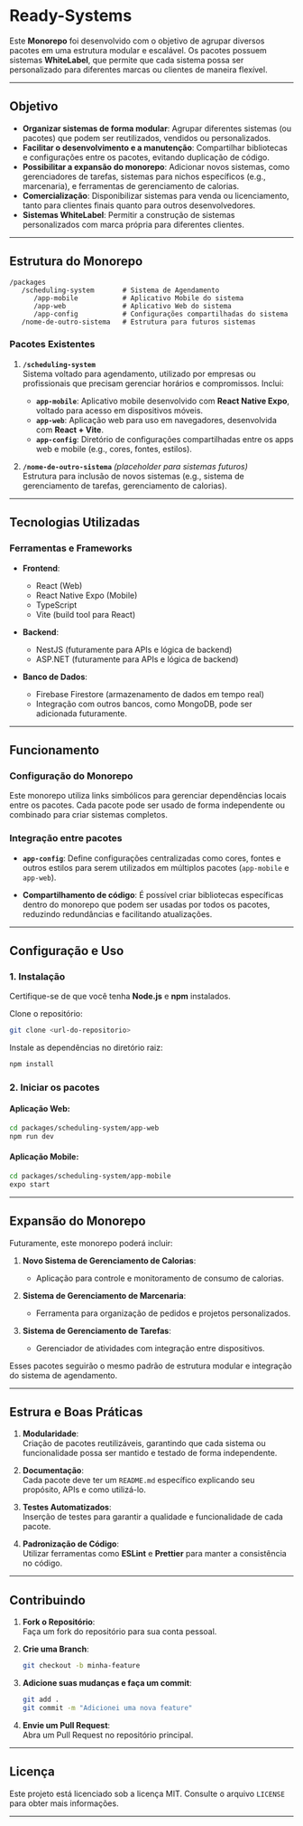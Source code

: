 
# Ready-Systems

Este **Monorepo** foi desenvolvido com o objetivo de agrupar diversos pacotes em uma estrutura modular e escalável. Os pacotes possuem sistemas **WhiteLabel**, que permite que cada sistema possa ser personalizado para diferentes marcas ou clientes de maneira flexível.

---

## **Objetivo**

- **Organizar sistemas de forma modular**: Agrupar diferentes sistemas (ou pacotes) que podem ser reutilizados, vendidos ou personalizados.
- **Facilitar o desenvolvimento e a manutenção**: Compartilhar bibliotecas e configurações entre os pacotes, evitando duplicação de código.
- **Possibilitar a expansão do monorepo**: Adicionar novos sistemas, como gerenciadores de tarefas, sistemas para nichos específicos (e.g., marcenaria), e ferramentas de gerenciamento de calorias.
- **Comercialização**: Disponibilizar sistemas para venda ou licenciamento, tanto para clientes finais quanto para outros desenvolvedores.
- **Sistemas WhiteLabel**: Permitir a construção de sistemas personalizados com marca própria para diferentes clientes.

---

## **Estrutura do Monorepo**

```
/packages
   /scheduling-system       # Sistema de Agendamento
      /app-mobile           # Aplicativo Mobile do sistema
      /app-web              # Aplicativo Web do sistema
      /app-config           # Configurações compartilhadas do sistema
   /nome-de-outro-sistema   # Estrutura para futuros sistemas
```

### **Pacotes Existentes**

1. **`/scheduling-system`**  
   Sistema voltado para agendamento, utilizado por empresas ou profissionais que precisam gerenciar horários e compromissos. Inclui:
   - **`app-mobile`**: Aplicativo mobile desenvolvido com **React Native Expo**, voltado para acesso em dispositivos móveis.
   - **`app-web`**: Aplicação web para uso em navegadores, desenvolvida com **React + Vite**.
   - **`app-config`**: Diretório de configurações compartilhadas entre os apps web e mobile (e.g., cores, fontes, estilos).

2. **`/nome-de-outro-sistema`** *(placeholder para sistemas futuros)*  
   Estrutura para inclusão de novos sistemas (e.g., sistema de gerenciamento de tarefas, gerenciamento de calorias).

---

## **Tecnologias Utilizadas**

### **Ferramentas e Frameworks**
- **Frontend**:  
  - React (Web)  
  - React Native Expo (Mobile)  
  - TypeScript  
  - Vite (build tool para React)  

- **Backend**:  
  - NestJS (futuramente para APIs e lógica de backend)  
  - ASP.NET (futuramente para APIs e lógica de backend)  

- **Banco de Dados**:  
  - Firebase Firestore (armazenamento de dados em tempo real)  
  - Integração com outros bancos, como MongoDB, pode ser adicionada futuramente.

---

## **Funcionamento**

### **Configuração do Monorepo**
Este monorepo utiliza links simbólicos para gerenciar dependências locais entre os pacotes. Cada pacote pode ser usado de forma independente ou combinado para criar sistemas completos. 

### **Integração entre pacotes**
- **`app-config`**: Define configurações centralizadas como cores, fontes e outros estilos para serem utilizados em múltiplos pacotes (`app-mobile` e `app-web`).  

- **Compartilhamento de código**: É possível criar bibliotecas específicas dentro do monorepo que podem ser usadas por todos os pacotes, reduzindo redundâncias e facilitando atualizações.

---

## **Configuração e Uso**

### **1. Instalação**
Certifique-se de que você tenha **Node.js** e **npm** instalados.

Clone o repositório:
```bash
git clone <url-do-repositorio>
```

Instale as dependências no diretório raiz:
```bash
npm install
```

### **2. Iniciar os pacotes**

#### Aplicação Web:
```bash
cd packages/scheduling-system/app-web
npm run dev
```

#### Aplicação Mobile:
```bash
cd packages/scheduling-system/app-mobile
expo start
```

---

## **Expansão do Monorepo**

Futuramente, este monorepo poderá incluir:

1. **Novo Sistema de Gerenciamento de Calorias**:
   - Aplicação para controle e monitoramento de consumo de calorias.

2. **Sistema de Gerenciamento de Marcenaria**:
   - Ferramenta para organização de pedidos e projetos personalizados.

3. **Sistema de Gerenciamento de Tarefas**:
   - Gerenciador de atividades com integração entre dispositivos.

Esses pacotes seguirão o mesmo padrão de estrutura modular e integração do sistema de agendamento.

---

## **Estrura e Boas Práticas**

1. **Modularidade**:  
   Criação de pacotes reutilizáveis, garantindo que cada sistema ou funcionalidade possa ser mantido e testado de forma independente.

2. **Documentação**:  
   Cada pacote deve ter um `README.md` específico explicando seu propósito, APIs e como utilizá-lo.

3. **Testes Automatizados**:  
   Inserção de testes para garantir a qualidade e funcionalidade de cada pacote.

4. **Padronização de Código**:  
   Utilizar ferramentas como **ESLint** e **Prettier** para manter a consistência no código.

---

## **Contribuindo**

1. **Fork o Repositório**:  
   Faça um fork do repositório para sua conta pessoal.

2. **Crie uma Branch**:  
   ```bash
   git checkout -b minha-feature
   ```

3. **Adicione suas mudanças e faça um commit**:  
   ```bash
   git add .
   git commit -m "Adicionei uma nova feature"
   ```

4. **Envie um Pull Request**:  
   Abra um Pull Request no repositório principal.

---

## **Licença**

Este projeto está licenciado sob a licença MIT. Consulte o arquivo `LICENSE` para obter mais informações.

---
